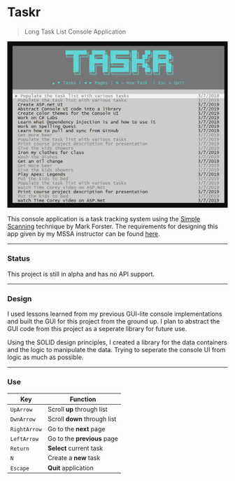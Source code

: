# Taskr
> Long Task List Console Application

![Application Demo](https://github.com/atomicxistence/MSSA_Exercise_3A/blob/master/SupportingDocuments/ApplicationDemo.gif)

This console application is a task tracking system using the [Simple Scanning](http://markforster.squarespace.com/blog/2017/12/2/simple-scanning-the-rules.html) technique by Mark Forster. The requirements for designing this app given by my MSSA instructor can be found [here](https://github.com/atomicxistence/MSSA_Exercise_3A/blob/master/SupportingDocuments/ApplicationRequirements.md).

---
### **Status**
This project is still in alpha and has no API support.  

---
### **Design**
I used lessons learned from my previous GUI-lite console implementations and built the GUI for this project from the ground up. I plan to abstract the GUI code from this project as a seperate library for future use.

Using the SOLID design principles, I created a library for the data containers and the logic to manipulate the data. Trying to seperate the console UI from logic as much as possible.

---
### **Use**
|Key | Function |
|----|----------|
|`UpArrow`| Scroll **up** through list|
|`DwnArrow`| Scroll **down** through list |
|`RightArrow`| Go to the **next** page |
|`LeftArrow`| Go to the **previous** page |
|`Return`| **Select** current task |
|`N`| Create a **new** task |
|`Escape`| **Quit** application |
